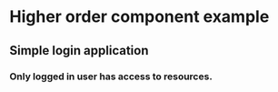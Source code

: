 # Higher order component example

## Simple login application
### Only logged in user has access to resources.
